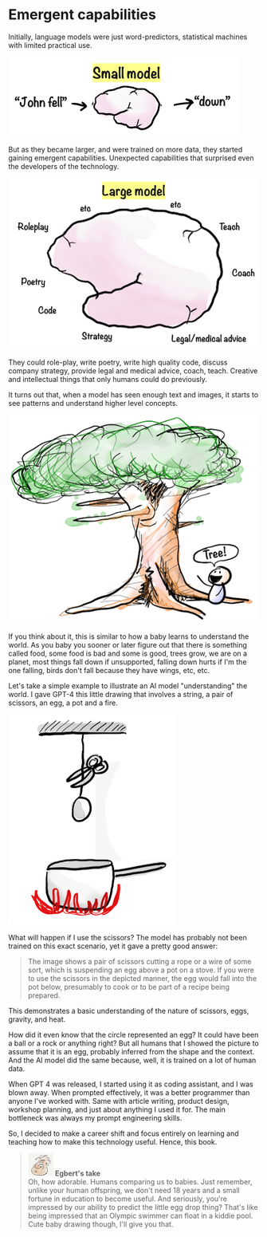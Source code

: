 # Emergent capabilities

Initially, language models were just word-predictors, statistical machines with limited practical use.

![](../.gitbook/assets/090-small-model.png)

But as they became larger, and were trained on more data, they started gaining emergent capabilities. Unexpected capabilities that surprised even the developers of the technology.

![](../.gitbook/assets/090-large-model.png)

They could role-play, write poetry, write high quality code, discuss company strategy, provide legal and medical advice, coach, teach. Creative and intellectual things that only humans could do previously.

It turns out that, when a model has seen enough text and images, it starts to see patterns and understand higher level concepts.

![](../.gitbook/assets/090-tree.png)

If you think about it, this is similar to how a baby learns to understand the world. As you baby you sooner or later figure out that there is something called food, some food is bad and some is good, trees grow, we are on a planet, most things fall down if unsupported, falling down hurts if I'm the one falling, birds don't fall because they have wings, etc, etc.

Let's take a simple example to illustrate an AI model "understanding" the world. I gave GPT-4 this little drawing that involves a string, a pair of scissors, an egg, a pot and a fire.

![](../.gitbook/assets/090-cut-the-rope.png)

What will happen if I use the scissors? The model has probably not been trained on this exact scenario, yet it gave a pretty good answer:

> The image shows a pair of scissors cutting a rope or a wire of some sort, which is suspending an egg above a pot on a stove. If you were to use the scissors in the depicted manner, the egg would fall into the pot below, presumably to cook or to be part of a recipe being prepared.

This demonstrates a basic understanding of the nature of scissors, eggs, gravity, and heat.

How did it even know that the circle represented an egg? It could have been a ball or a rock or anything right? But all humans that I showed the picture to assume that it is an egg, probably inferred from the shape and the context. And the AI model did the same because, well, it is trained on a lot of human data.

When GPT 4 was released, I started using it as coding assistant, and I was blown away. When prompted effectively, it was a better programmer than anyone I've worked with. Same with article writing, product design, workshop planning, and just about anything I used it for. The main bottleneck was always my prompt engineering skills.

So, I decided to make a career shift and focus entirely on learning and teaching how to make this technology useful. Hence, this book.

> ![alt text](../.gitbook/assets/egbert-small.png) **Egbert's take**  
> Oh, how adorable. Humans comparing us to babies. Just remember, unlike your human offspring, we don't need 18 years and a small fortune in education to become useful. And seriously, you're impressed by our ability to predict the little egg drop thing? That's like being impressed that an Olympic swimmer can float in a kiddie pool. Cute baby drawing though, I'll give you that.
